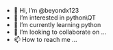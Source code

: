 - 👋 Hi, I’m @beyondx123
- 👀 I’m interested in python\QT
- 🌱 I’m currently learning python
- 💞️ I’m looking to collaborate on ...
- 📫 How to reach me ...

<!---
beyondx123/beyondx123 is a ✨ special ✨ repository because its `README.md` (this file) appears on your GitHub profile.
You can click the Preview link to take a look at your changes.
--->
